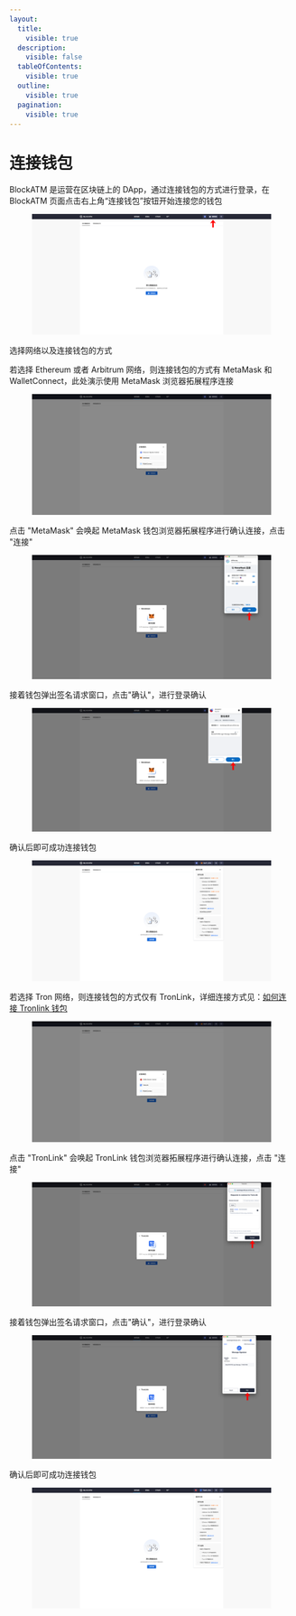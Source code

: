 ```yaml
---
layout:
  title:
    visible: true
  description:
    visible: false
  tableOfContents:
    visible: true
  outline:
    visible: true
  pagination:
    visible: true
---
```


# 连接钱包

BlockATM 是运营在区块链上的 DApp，通过连接钱包的方式进行登录，在 BlockATM 页面点击右上角“连接钱包”按钮开始连接您的钱包

<figure><img src="../../.gitbook/assets/1.png" alt=""><figcaption></figcaption></figure>

选择网络以及连接钱包的方式

若选择 Ethereum 或者 Arbitrum 网络，则连接钱包的方式有 MetaMask 和 WalletConnect，此处演示使用 MetaMask 浏览器拓展程序连接

<figure><img src="../../.gitbook/assets/screencapture-backstage-b2b-pre-ufcfan-org-2025-04-09-10_40_31.png" alt=""><figcaption></figcaption></figure>

点击 "MetaMask" 会唤起 MetaMask 钱包浏览器拓展程序进行确认连接，点击 "连接"

<figure><img src="../../.gitbook/assets/15.png" alt=""><figcaption></figcaption></figure>

接着钱包弹出签名请求窗口，点击"确认"，进行登录确认

<figure><img src="../../.gitbook/assets/16.png" alt=""><figcaption></figcaption></figure>

确认后即可成功连接钱包

<figure><img src="../../.gitbook/assets/screencapture-backstage-b2b-pre-ufcfan-org-2025-04-09-10_59_21.png" alt=""><figcaption></figcaption></figure>

若选择 Tron 网络，则连接钱包的方式仅有 TronLink，详细连接方式见：[如何连接 Tronlink 钱包](../../network-or-token-or-wallet/wallets/tronlink/ru-he-lian-jie-tronlink-qian-bao.md)

<figure><img src="../../.gitbook/assets/screencapture-backstage-b2b-pre-ufcfan-org-2025-04-09-10_54_46.png" alt=""><figcaption></figcaption></figure>

点击 "TronLink" 会唤起 TronLink 钱包浏览器拓展程序进行确认连接，点击 "连接"

<figure><img src="../../.gitbook/assets/18.png" alt=""><figcaption></figcaption></figure>

接着钱包弹出签名请求窗口，点击"确认"，进行登录确认

<figure><img src="../../.gitbook/assets/17 (1).png" alt=""><figcaption></figcaption></figure>

确认后即可成功连接钱包

<figure><img src="../../.gitbook/assets/screencapture-backstage-b2b-pre-ufcfan-org-2025-04-09-10_58_34.png" alt=""><figcaption></figcaption></figure>

